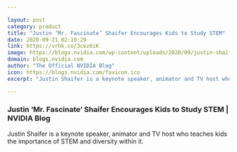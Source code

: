 ```yaml
---

layout: post
category: product
title: "Justin ‘Mr. Fascinate’ Shaifer Encourages Kids to Study STEM"
date: 2020-09-21 02:10:29
link: https://vrhk.co/3cez6iK
image: https://blogs.nvidia.com/wp-content/uploads/2020/09/justin-shaifer-header.jpg
domain: blogs.nvidia.com
author: "The Official NVIDIA Blog"
icon: https://blogs.nvidia.com/favicon.ico
excerpt: "Justin Shaifer is a keynote speaker, animator and TV host who teaches kids the importance of STEM and diversity within it."

---
```


### Justin ‘Mr. Fascinate’ Shaifer Encourages Kids to Study STEM | NVIDIA Blog

Justin Shaifer is a keynote speaker, animator and TV host who teaches kids the importance of STEM and diversity within it.